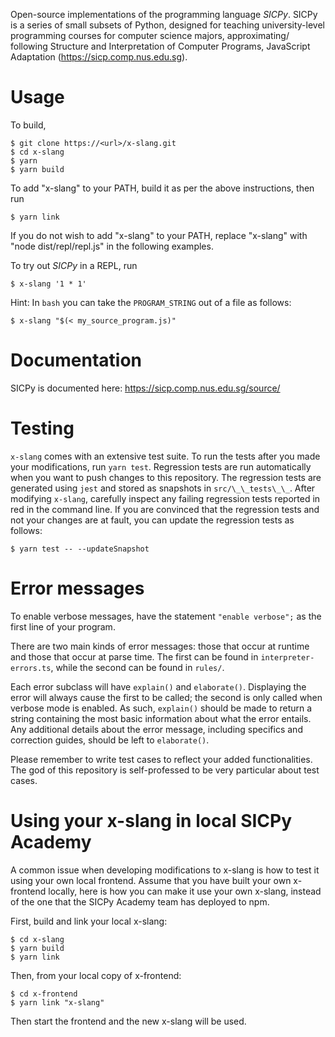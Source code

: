 Open-source implementations of the programming language *SICPy*. SICPy
is a series of small subsets of Python, designed for teaching
university-level programming courses for computer science majors,
approximating/ following Structure and Interpretation of Computer Programs, JavaScript
Adaptation (<https://sicp.comp.nus.edu.sg>).

Usage
=====

To build,

``` {.}
$ git clone https://<url>/x-slang.git
$ cd x-slang
$ yarn
$ yarn build
```

To add \"x-slang\" to your PATH, build it as per the above
instructions, then run

``` {.}
$ yarn link
```

If you do not wish to add \"x-slang\" to your PATH, replace
\"x-slang\" with \"node dist/repl/repl.js\" in the following examples.

To try out *SICPy* in a REPL, run

``` {.}
$ x-slang '1 * 1'
```

Hint: In `bash` you can take the `PROGRAM_STRING` out
of a file as follows:

``` {.}
$ x-slang "$(< my_source_program.js)"
```

Documentation
=============

SICPy is documented here: <https://sicp.comp.nus.edu.sg/source/>

Testing
=======
`x-slang` comes with an extensive test suite. To run the tests after you made your modifications, run 
`yarn test`. Regression tests are run automatically when you want to push changes to this repository. 
The regression tests are generated using `jest` and stored as snapshots in `src/\_\_tests\_\_`.  After modifying `x-slang`, carefully inspect any failing regression tests reported in red in the command line. If you are convinced that the regression tests and not your changes are at fault, you can update the regression tests as follows:  
``` {.}
$ yarn test -- --updateSnapshot
```

Error messages
==============

To enable verbose messages, have the statement `"enable verbose";` as the first line of your program.

There are two main kinds of error messages: those that occur at runtime
and those that occur at parse time. The first can be found in
`interpreter-errors.ts`, while the second can be found in `rules/`.

Each error subclass will have `explain()` and `elaborate()`. Displaying the
error will always cause the first to be called; the second is only
called when verbose mode is enabled. As such, `explain()` should be made
to return a string containing the most basic information about what the
error entails. Any additional details about the error message, including
specifics and correction guides, should be left to `elaborate()`.

Please remember to write test cases to reflect your added
functionalities. The god of this repository is self-professed to be very
particular about test cases.

Using your x-slang in local SICPy Academy
===========================================

A common issue when developing modifications to x-slang is how to test
it using your own local frontend. Assume that you have built your own
x-frontend locally, here is how you can make it use your own
x-slang, instead of the one that the SICPy Academy team has deployed
to npm.

First, build and link your local x-slang:
``` {.}
$ cd x-slang
$ yarn build
$ yarn link
```
Then, from your local copy of x-frontend:
``` {.}
$ cd x-frontend
$ yarn link "x-slang"
```

Then start the frontend and the new x-slang will be used. 
